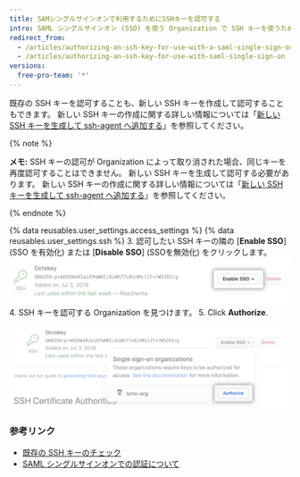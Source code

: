 ```yaml
---
title: SAMシングルサインオンで利用するためにSSHキーを認可する
intro: SAML シングルサインオン (SSO) を使う Organization で SSH キーを使うためには、まずそのキーを認可しなければなりません。
redirect_from:
  - /articles/authorizing-an-ssh-key-for-use-with-a-saml-single-sign-on-organization/
  - /articles/authorizing-an-ssh-key-for-use-with-saml-single-sign-on
versions:
  free-pro-team: '*'
---
```


既存の SSH キーを認可することも、新しい SSH キーを作成して認可することもできます。 新しい SSH キーの作成に関する詳しい情報については「[新しい SSH キーを生成して ssh-agent へ追加する](/articles/generating-a-new-ssh-key-and-adding-it-to-the-ssh-agent)」を参照してください。

{% note %}

**メモ:** SSH キーの認可が Organization によって取り消された場合、同じキーを再度認可することはできません。 新しい SSH キーを生成して認可する必要があります。 新しい SSH キーの作成に関する詳しい情報については「[新しい SSH キーを生成して ssh-agent へ追加する](/articles/generating-a-new-ssh-key-and-adding-it-to-the-ssh-agent)」を参照してください。

{% endnote %}

{% data reusables.user_settings.access_settings %}
{% data reusables.user_settings.ssh %}
3. 認可したい SSH キーの隣の [**Enable SSO**] (SSO を有効化) または [**Disable SSO**] (SSOを無効化) をクリックします。 ![SSO トークン認可ボタン](/assets/images/help/settings/ssh-sso-button.png)
4. SSH キーを認可する Organization を見つけます。
5. Click **Authorize**. ![トークン認可ボタン](/assets/images/help/settings/ssh-sso-authorize.png)

### 参考リンク

- [既存の SSH キーのチェック](/articles/checking-for-existing-ssh-keys)
- [SAML シングルサインオンでの認証について](/articles/about-authentication-with-saml-single-sign-on)
